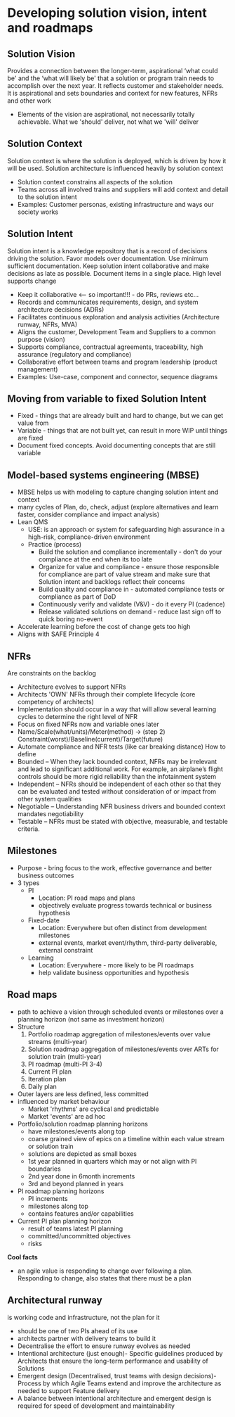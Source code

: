 # Developing solution vision, intent and roadmaps

## Solution Vision
Provides a connection between the longer-term, aspirational ‘what could be' and the ‘what will likely be' that a 
solution or program train needs to accomplish over the next year. It reflects customer and stakeholder needs. It is
aspirational and sets boundaries and context for new features, NFRs and other work

* Elements of the vision are aspirational, not necessarily totally achievable. What we 'should' deliver, not what we 'will' deliver

## Solution Context
Solution context is where the solution is deployed, which is driven by how it will be used. Solution architecture 
is influenced heavily by solution context

* Solution context constrains all aspects of the solution
* Teams across all involved trains and suppliers will add context and detail to the solution intent
* Examples: Customer personas, existing infrastructure and ways our society works

## Solution Intent
Solution intent is a knowledge repository that is a record of decisions driving the solution. Favor models over documentation. 
Use minimum sufficient documentation. Keep solution intent collaborative and make decisions as late as possible. Document
items in a single place. High level supports change
* Keep it collaborative <-- so important!!! - do PRs, reviews etc...
* Records and communicates requirements, design, and system architecture decisions (ADRs)
* Facilitates continuous exploration and analysis activities (Architecture runway, NFRs, MVA)
* Aligns the customer, Development Team and Suppliers to a common purpose (vision)
* Supports compliance, contractual agreements, traceability, high assurance (regulatory and compliance)
* Collaborative effort between teams and program leadership (product management)
* Examples: Use-case, component and connector, sequence diagrams

## Moving from variable to fixed Solution Intent
* Fixed - things that are already built and hard to change, but we can get value from
* Variable - things that are not built yet, can result in more WIP until things are fixed
* Document fixed concepts. Avoid documenting concepts that are still variable

## Model-based systems engineering (MBSE)
* MBSE helps us with modeling to capture changing solution intent and context
* many cycles of Plan, do, check, adjust (explore alternatives and learn faster, consider compliance and impact analysis)
* Lean QMS 
  * USE: is an approach or system for safeguarding high assurance in a high-risk, compliance-driven environment
  * Practice (process)
    * Build the solution and compliance incrementally - don't do your compliance at the end when its too late
    * Organize for value and compliance - ensure those responsible for compliance are part of value stream and make sure that Solution intent and backlogs reflect their concerns 
    * Build quality and compliance in - automated compliance tests or compliance as part of DoD
    * Continuously verify and validate (V&V) - do it every PI (cadence) 
    * Release validated solutions on demand - reduce last sign off to quick boring no-event 
* Accelerate learning before the cost of change gets too high
* Aligns with SAFE Principle 4

## NFRs
Are constraints on the backlog
* Architecture evolves to support NFRs
* Architects 'OWN' NFRs through their complete lifecycle (core competency of architects)
* Implementation should occur in a way that will allow several learning cycles to determine the right level of NFR
* Focus on fixed NFRs now and variable ones later
* Name/Scale(what/units)/Meter(method) -> (step 2) Constraint(worst)/Baseline(current)/Target(future)
* Automate compliance and NFR tests (like car breaking distance)
How to define
* Bounded – When they lack bounded context, NFRs may be irrelevant and lead to significant additional work. For example, an airplane’s flight controls should be more rigid reliability than the infotainment system
* Independent – NFRs should be independent of each other so that they can be evaluated and tested without consideration of or impact from other system qualities
* Negotiable – Understanding NFR business drivers and bounded context mandates negotiability
* Testable – NFRs must be stated with objective, measurable, and testable criteria.

## Milestones
* Purpose - bring focus to the work, effective governance and better business outcomes
* 3 types
  * PI
    * Location: PI road maps and plans
    * objectively evaluate progress towards technical or business hypothesis
  * Fixed-date
    * Location: Everywhere but often distinct from development milestones
    * external events, market event/rhythm, third-party deliverable, external constraint
  * Learning
    * Location: Everywhere - more likely to be PI roadmaps
    * help validate business opportunities and hypothesis

## Road maps
* path to achieve a vision through scheduled events or milestones over a planning horizon (not same as investment horizon)
* Structure
  1. Portfolio roadmap aggregation of milestones/events over value streams (multi-year)
  2. Solution roadmap aggregation of milestones/events over ARTs for solution train (multi-year)
  3. PI roadmap (multi-PI 3-4)
  4. Current PI plan
  5. Iteration plan
  6. Daily plan
* Outer layers are less defined, less committed
* influenced by market behaviour
  * Market 'rhythms' are cyclical and predictable
  * Market 'events' are ad hoc
* Portfolio/solution roadmap planning horizons
  * have milestones/events along top
  * coarse grained view of epics on a timeline within each value stream or solution train
  * solutions are depicted as small boxes
  * 1st year planned in quarters which may or not align with PI boundaries
  * 2nd year done in 6month increments
  * 3rd and beyond planned in years
* PI roadmap planning horizons
  * PI increments
  * milestones along top
  * contains features and/or capabilities
* Current PI plan planning horizon
  * result of teams latest PI planning
  * committed/uncommitted objectives
  * risks

**Cool facts**
* an agile value is responding to change over following a plan. Responding to change, also states that there must be a plan

## Architectural runway
is working code and infrastructure, not the plan for it
* should be one of two PIs ahead of its use
* architects partner with delivery teams to build it
* Decentralise the effort to ensure runway evolves as needed
* Intentional architecture (just enough)- Specific guidelines produced by Architects that ensure the long-term 
performance and usability of Solutions
* Emergent design (Decentralised, trust teams with design decisions)- Process by which Agile Teams extend and 
improve the architecture as needed to support Feature delivery
* A balance between intentional architecture and emergent design is required for speed of development and
maintainability 